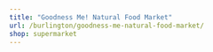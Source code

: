 ```yaml
---
title: "Goodness Me! Natural Food Market"
url: /burlington/goodness-me-natural-food-market/
shop: supermarket
---
```

